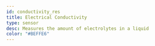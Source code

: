 ```yaml
---
id: conductivity_res
title: Electrical Conductivity
type: sensor
desc: Measures the amount of electrolytes in a liquid 
color: "#BEFFE6"
---
```

